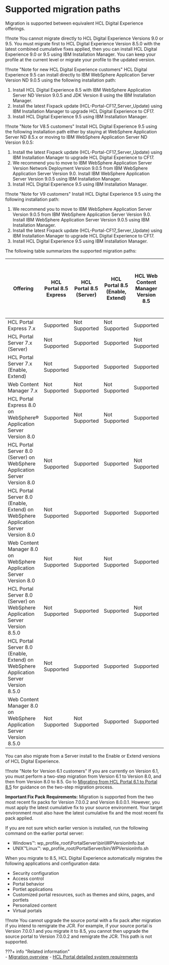 # Supported migration paths

Migration is supported between equivalent HCL Digital Experience offerings.

!!!note
    You cannot migrate directly to HCL Digital Experience Versions 9.0 or 9.5. You must migrate first to HCL Digital Experience Version 8.5.0 with the latest combined cumulative fixes applied, then you can install HCL Digital Experience 9.0 or 9.5 using IBM Installation Manager. You can keep your profile at the current level or migrate your profile to the updated version.

!!!note "Note for new HCL Digital Experience customers"
    HCL Digital Experience 9.5 can install directly to IBM WebSphere Application Server Version ND 9.0.5 using the following installation path:

1.  Install HCL Digital Experience 8.5 with IBM WebSphere Application Server ND Version 9.0.5 and JDK Version 8 using the IBM Installation Manager.
2.  Install the latest Fixpack update (HCL-Portal-CF17_Server_Update) using IBM Installation Manager to upgrade HCL Digital Experience to CF17.
3.  Install HCL Digital Experience 9.5 using IBM Installation Manager.

!!!note "Note for V8.5 customers"
    Install HCL Digital Experience 9.5 using the following installation path either by staying at WebSphere Application Server ND 8.5.x or moving to IBM WebSphere Application Server ND Version 9.0.5:

1.  Install the latest Fixpack update (HCL-Portal-CF17_Server_Update) using IBM Installation Manager to upgrade HCL Digital Experience to CF17.
2.  We recommend you to move to IBM WebSphere Application Server Version Network Deployment Version 9.0.5 from IBM WebSphere Application Server Version 9.0. Install IBM WebSphere Application Server Version 9.0.5 using IBM Installation Manager.
3.  Install HCL Digital Experience 9.5 using IBM Installation Manager.

!!!note "Note for V9 customers"
    Install HCL Digital Experience 9.5 using the following installation path:

1.  We recommend you to move to IBM WebSphere Application Server Version 9.0.5 from IBM WebSphere Application Server Version 9.0. Install IBM WebSphere Application Server Version 9.0.5 using IBM Installation Manager.
2.  Install the latest Fixpack update (HCL-Portal-CF17_Server_Update) using IBM Installation Manager to upgrade HCL Digital Experience to CF17.
3.  Install HCL Digital Experience 9.5 using IBM Installation Manager.

The following table summarizes the supported migration paths:

|Offering|HCL Portal 8.5 Express|HCL Portal 8.5 (Server)|HCL Portal 8.5 (Enable, Extend)|HCL Web Content Manager Version 8.5|HCL Digital Experience 9.0 / HCL Digital Experience 9.5 (Enable, Extend, Server)|
|--------|----------------------|-------------------------|---------------------------------|-----------------------------------|----------------------------------------------------------------------------------|
|HCL Portal Express 7.x|Supported|Not Supported|Not Supported|Supported|Not Supported|
|HCL Portal Server 7.x (Server)|Not Supported|Supported|Supported|Not Supported|Not Supported|
|HCL Portal Server 7.x (Enable, Extend)|Not Supported|Supported|Supported|Supported|Not Supported|
|Web Content Manager 7.x|Not Supported|Not Supported|Not Supported|Supported|Not Supported|
|HCL Portal Express 8.0 on WebSphere® Application Server Version 8.0|Supported|Not Supported|Not Supported|Supported|Not Supported|
|HCL Portal Server 8.0 (Server) on WebSphere Application Server Version 8.0|Not Supported|Supported|Supported|Not Supported|Not Supported|
|HCL Portal Server 8.0 (Enable, Extend) on WebSphere Application Server Version 8.0|Not Supported|Supported|Supported|Supported|Not Supported|
|Web Content Manager 8.0 on WebSphere Application Server Version 8.0|Not Supported|Not Supported|Not Supported|Supported|Not Supported|
|HCL Portal Server 8.0 (Server) on WebSphere Application Server Version 8.5.0|Not Supported|Supported|Supported|Not Supported|Not Supported|
|HCL Portal Server 8.0 (Enable, Extend) on WebSphere Application Server Version 8.5.0|Not Supported|Supported|Supported|Supported|Not Supported|
|Web Content Manager 8.0 on WebSphere Application Server Version 8.5.0|Not Supported|Not Supported|Supported|Supported|Not Supported|

You can also migrate from a Server install to the Enable or Extend versions of HCL Digital Experience.

!!!note "Note for Version 6.1 customers" 
    If you are currently on Version 6.1, you must perform a two-step migration from Version 6.1 to Version 8.0, and then from Version 8.0 to 8.5. Go to [Migrating from HCL Portal 6.1 to Portal 8.5](https://support.hcltechsw.com/csm) for guidance on the two-step migration process.

**Important Fix Pack Requirements:** Migration is supported from the two most recent fix packs for Version 7.0.0.2 and Version 8.0.0.1. However, you must apply the latest cumulative fix to your source environment. Your target environment must also have the latest cumulative fix and the most recent fix pack applied.

If you are not sure which earlier version is installed, run the following command on the earlier portal server:

-   Windows™: wp_profile_root\PortalServer\bin\WPVersionInfo.bat
-   UNIX™Linux™: wp_profile_root/PortalServer/bin/WPVersionInfo.sh

When you migrate to 8.5, HCL Digital Experience automatically migrates the following applications and configuration data:

-   Security configuration
-   Access control
-   Portal behavior
-   Portlet applications
-   Customized portal resources, such as themes and skins, pages, and portlets
-   Personalized content
-   Virtual portals

!!!note
    You cannot upgrade the source portal with a fix pack after migration if you intend to remigrate the JCR. For example, if your source portal is Version 7.0.0.1 and you migrate it to 8.5, you cannot then upgrade the source portal to Version 7.0.0.2 and remigrate the JCR. This path is not supported.


???+ info "Related information"  
    -   [Migration overview](../../../../deployment/manage/migrate/mig_over.md)
    -   [HCL Portal detailed system requirements](https://support.hcltechsw.com/csm?id=kb_article&sysparm_article=KB0013514&sys_kb_id=ba230c701b983c50f37655352a4bcb29)

